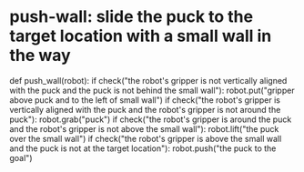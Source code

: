 # push-wall: slide the puck to the target location with a small wall in the way
def push_wall(robot):
    if check("the robot's gripper is not vertically aligned with the puck and the puck is not behind the small wall"):
        robot.put("gripper above puck and to the left of small wall")
    if check("the robot's gripper is vertically aligned with the puck and the robot's gripper is not around the puck"):
        robot.grab("puck")
    if check("the robot's gripper is around the puck and the robot's gripper is not above the small wall"):
        robot.lift("the puck over the small wall")
    if check("the robot's gripper is above the small wall and the puck is not at the target location"):
        robot.push("the puck to the goal")